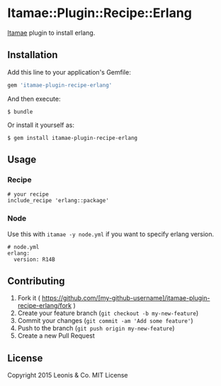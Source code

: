 # Itamae::Plugin::Recipe::Erlang

[Itamae](https://github.com/itamae-kitchen/itamae) plugin to install erlang.

## Installation

Add this line to your application's Gemfile:

```ruby
gem 'itamae-plugin-recipe-erlang'
```

And then execute:

    $ bundle

Or install it yourself as:

    $ gem install itamae-plugin-recipe-erlang

## Usage

### Recipe

```
# your recipe
include_recipe 'erlang::package'
```

### Node

Use this with `itamae -y node.yml` if you want to specify erlang version.

```
# node.yml
erlang:
  version: R14B
```

## Contributing

1. Fork it ( https://github.com/[my-github-username]/itamae-plugin-recipe-erlang/fork )
2. Create your feature branch (`git checkout -b my-new-feature`)
3. Commit your changes (`git commit -am 'Add some feature'`)
4. Push to the branch (`git push origin my-new-feature`)
5. Create a new Pull Request

## License

Copyright 2015 Leonis & Co.
MIT License
